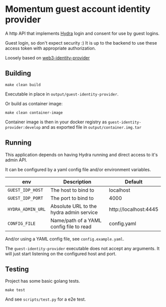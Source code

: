 # Momentum guest account identity provider

A http API that implements [Hydra](https://www.ory.sh/docs/hydra) 
login and consent for use by guest logins.

Guest login, so don't expect security :)
It is up to the backend to use these access token with appropriate authorization.

Loosely based on [web3-identity-provider](https://github.com/OdysseyMomentumExperience/web3-identity-provider)


## Building

```console
make clean build
```

Executable in place in `output/guest-identity-provider`.

Or build as container image:

```console
make clean container-image
```

Container image is then in your docker registry as `guest-identity-provider:develop`
and as exported file in `output/container.img.tar`


## Running

This application depends on having Hydra running and direct access to it's admin API.

It can be configured by a yaml config file and/or environment variables.

| env | Description | Default |
| --- | --- | --- |
| `GUEST_IDP_HOST` | The host to bind to | localhost |
| `GUEST_IDP_PORT` | The port to bind to | 4000 |
| `HYDRA_ADMIN_URL` | Absolute URL to the hydra admin service | http://localhost:4445 |
| `CONFIG_FILE` | Name/path of a YAML config file to read | config.yaml |

And/or using a YAML config file, see `config.example.yaml`.

The `guest-identity-provider` executable does not accept any arguments. It will just start listening on the configured host and port.


## Testing

Project has some basic golang tests.

```console
make test
```

And see `scripts/test.py` for a e2e test.
